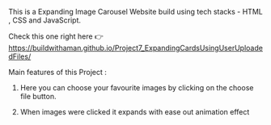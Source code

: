 This is a Expanding Image Carousel Website build using tech stacks - HTML , CSS and JavaScript.

Check this one right here 👉 https://buildwithaman.github.io/Project7_ExpandingCardsUsingUserUploadedFiles/

Main features of this Project :
1. Here you can choose your favourite images by clicking on the choose file button.

2. When images were clicked it expands with ease out animation effect